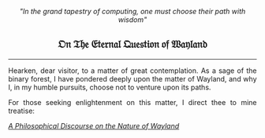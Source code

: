 <div align="center">

*"In the grand tapestry of computing, one must choose their path with wisdom"*

</div>

<div align="center">

## 𝔒𝔫 𝔗𝔥𝔢 𝔈𝔱𝔢𝔯𝔫𝔞𝔩 𝔔𝔲𝔢𝔰𝔱𝔦𝔬𝔫 𝔬𝔣 𝔚𝔞𝔶𝔩𝔞𝔫𝔡

</div>

---

<div align="justify">

Hearken, dear visitor, to a matter of great contemplation. As a sage of the binary forest, I have pondered deeply upon the matter of Wayland, and why I, in my humble pursuits, choose not to venture upon its paths.

For those seeking enlightenment on this matter, I direct thee to mine treatise:

*[A Philosophical Discourse on the Nature of Wayland]((https://github.com/getjared/getjared/blob/main/treatise.md))*

</div>
